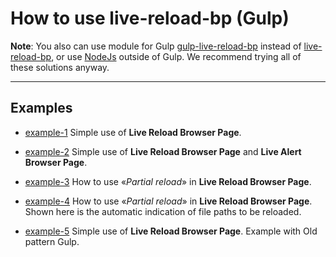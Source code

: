 # How to use live-reload-bp (Gulp)

**Note**: You also can use module for Gulp [gulp-live-reload-bp](https://github.com/Yuriy-Svetlov/gulp-live-reload-bp) instead of 
[live-reload-bp](https://github.com/Yuriy-Svetlov/live-reload-bp), or use [NodeJs](https://github.com/Yuriy-Svetlov/live-reload-bp/tree/main/documentation/examples/nodejs) outside of Gulp. We recommend trying all of these solutions anyway.

---

## Examples

* [example-1](https://github.com/Yuriy-Svetlov/live-reload-bp/tree/main/documentation/examples/gulp/1)
Simple use of **Live Reload Browser Page**.

* [example-2](https://github.com/Yuriy-Svetlov/live-reload-bp/tree/main/documentation/examples/gulp/2)
Simple use of **Live Reload Browser Page** and **Live Alert Browser Page**.

* [example-3](https://github.com/Yuriy-Svetlov/live-reload-bp/tree/main/documentation/examples/gulp/3)
How to use «*Partial reload*» in **Live Reload Browser Page**.

* [example-4](https://github.com/Yuriy-Svetlov/live-reload-bp/tree/main/documentation/examples/gulp/4)
How to use «*Partial reload*» in **Live Reload Browser Page**.
Shown here is the automatic indication of file paths to be reloaded.

* [example-5](https://github.com/Yuriy-Svetlov/live-reload-bp/tree/main/documentation/examples/gulp/5)
Simple use of **Live Reload Browser Page**. Example with Old pattern Gulp.
